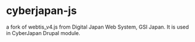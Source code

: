 cyberjapan-js
=============

a fork of webtis_v4.js from Digital Japan Web System, GSI Japan. It is used in CyberJapan Drupal module.
